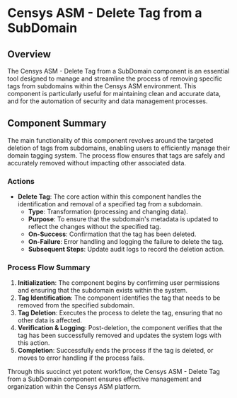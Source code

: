 # Censys ASM - Delete Tag from a SubDomain

## Overview
The Censys ASM - Delete Tag from a SubDomain component is an essential tool designed to manage and streamline the process of removing specific tags from subdomains within the Censys ASM environment. This component is particularly useful for maintaining clean and accurate data, and for the automation of security and data management processes.

## Component Summary
The main functionality of this component revolves around the targeted deletion of tags from subdomains, enabling users to efficiently manage their domain tagging system. The process flow ensures that tags are safely and accurately removed without impacting other associated data.

### Actions
- **Delete Tag**: The core action within this component handles the identification and removal of a specified tag from a subdomain.
  - **Type**: Transformation (processing and changing data).
  - **Purpose**: To ensure that the subdomain's metadata is updated to reflect the changes without the specified tag.
  - **On-Success**: Confirmation that the tag has been deleted.
  - **On-Failure**: Error handling and logging the failure to delete the tag.
  - **Subsequent Steps**: Update audit logs to record the deletion action.

### Process Flow Summary
1. **Initialization**: The component begins by confirming user permissions and ensuring that the subdomain exists within the system.
2. **Tag Identification**: The component identifies the tag that needs to be removed from the specified subdomain.
3. **Tag Deletion**: Executes the process to delete the tag, ensuring that no other data is affected.
4. **Verification & Logging**: Post-deletion, the component verifies that the tag has been successfully removed and updates the system logs with this action.
5. **Completion**: Successfully ends the process if the tag is deleted, or moves to error handling if the process fails.

Through this succinct yet potent workflow, the Censys ASM - Delete Tag from a SubDomain component ensures effective management and organization within the Censys ASM platform.

